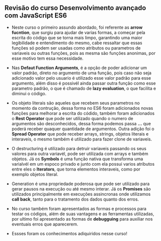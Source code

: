 ## Revisão do curso Desenvolvimento avançado com JavaScript ES6

* Neste curso o primeiro assundo abordado, foi referente as **arrow fucntion**, que surgiu para ajudar de varias formas, a começar pela escrita do código que se torna mais limpo, garantindo uma maior legibilidade e entendimento do mesmo, cabe ressaltar que essas funções só podem ser usadas como atributos ou parametros de variaveis ou outras funções, pois as mesma são funções anonimas, por esse motivo tem essa necessidade.

* Nas **Defaut Function Arguments**, é a opção de poder adicionar um valor padrão, direto no argumento de uma função, pois caso não seja adicionado valor pelo usuario é utilizado esse valor padrão para esse argumento, além disso é possivél ainda passar outra função como esse parametro padrão, o que é chamado de **lazy evaluation**, o que facilita e diminui o código.

* Os objeto literais são aqueles que recebem seus parametros no momento da contrução, dessa forma no ES6 foram adicionados novas funções para melhorar a escrita do códido, também foram adicionados o **Rest Operator** que pode ser utilizado quando o numero de argumentos são desconhecidos, dessa forma podemos passa **...** que poderá receber quaquer quantidade de argumentos. Outra adição foi o **Spread Operator** que pode receber arrays, strings, objetos literais e interaveis, o mesmo também é utilizado para fazer clone de variaveis.

* O destructuring é utilizado para detruir variaveis passando os seus valores para outra variavél, pode ser utilizada com arrays e também objetos. Já os **Symbols** é uma função nativa que transforma uma varialvél em um espoco privado e junto com ela possui varios atributos entre eles o **Iterators**, que torna elementos interaveis, como por exemplo objetos literal.

* Generation é uma propriedade poderosa que pode ser utilizado para gerar pausos na execução ou até mesmo interar. Já os **Promises** são utilizados principalmente em execuções assincronas onde utilizamos **call back**, tanto para o tratamento dos dados quanto dos erros.

* No curso também foram apresentados as formas e processos para testar os códigos, além de suas vantagens e as ferramentas utilizadas, por ultimo foi apresentado as formas de **debugguing** para auxiliar nos eventuais erros que aparecerem.

* Essses foram os conhecimentos adiquiridos nesse curso!
